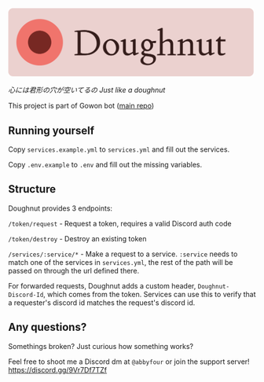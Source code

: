 <img src="Doughnut Banner.png" alt="Doughnut" width="500"/>

_心には君形の穴が空いてるの_
_Just like a doughnut_

This project is part of Gowon bot ([main repo](https://github.com/jivison/gowon))

## Running yourself

Copy `services.example.yml` to `services.yml` and fill out the services.

Copy `.env.example` to `.env` and fill out the missing variables.

## Structure

Doughnut provides 3 endpoints:

`/token/request` - Request a token, requires a valid Discord auth code

`/token/destroy` - Destroy an existing token

`/services/:service/*` - Make a request to a service. `:service` needs to match one of the services in `services.yml`, the rest of the path will be passed on through the url defined there.

For forwarded requests, Doughnut adds a custom header, `Doughnut-Discord-Id`, which comes from the token. Services can use this to verify that a requester's discord id matches the request's discord id.

## Any questions?

Somethings broken? Just curious how something works?

Feel free to shoot me a Discord dm at `@abbyfour`
or join the support server! https://discord.gg/9Vr7Df7TZf
